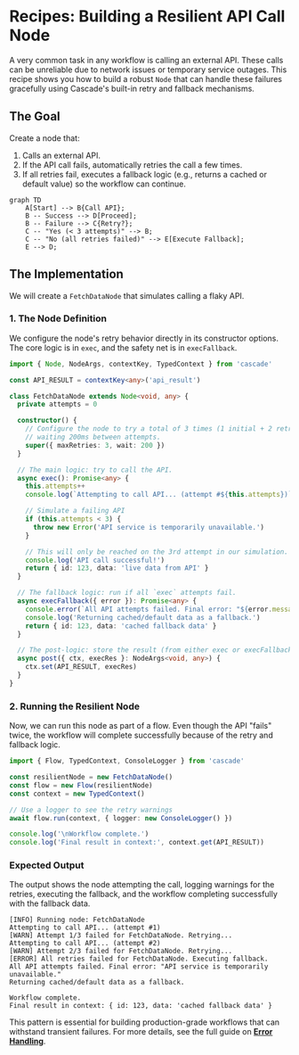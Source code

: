 # Recipes: Building a Resilient API Call Node

A very common task in any workflow is calling an external API. These calls can be unreliable due to network issues or temporary service outages. This recipe shows you how to build a robust `Node` that can handle these failures gracefully using Cascade's built-in retry and fallback mechanisms.

## The Goal

Create a node that:
1. Calls an external API.
2. If the API call fails, automatically retries the call a few times.
3. If all retries fail, executes a fallback logic (e.g., returns a cached or default value) so the workflow can continue.

```mermaid
graph TD
    A[Start] --> B{Call API};
    B -- Success --> D[Proceed];
    B -- Failure --> C{Retry?};
    C -- "Yes (< 3 attempts)" --> B;
    C -- "No (all retries failed)" --> E[Execute Fallback];
    E --> D;
```

## The Implementation

We will create a `FetchDataNode` that simulates calling a flaky API.

### 1. The Node Definition

We configure the node's retry behavior directly in its constructor options. The core logic is in `exec`, and the safety net is in `execFallback`.

```typescript
import { Node, NodeArgs, contextKey, TypedContext } from 'cascade'

const API_RESULT = contextKey<any>('api_result')

class FetchDataNode extends Node<void, any> {
  private attempts = 0

  constructor() {
    // Configure the node to try a total of 3 times (1 initial + 2 retries),
    // waiting 200ms between attempts.
    super({ maxRetries: 3, wait: 200 })
  }

  // The main logic: try to call the API.
  async exec(): Promise<any> {
    this.attempts++
    console.log(`Attempting to call API... (attempt #${this.attempts})`)

    // Simulate a failing API
    if (this.attempts < 3) {
      throw new Error('API service is temporarily unavailable.')
    }

    // This will only be reached on the 3rd attempt in our simulation.
    console.log('API call successful!')
    return { id: 123, data: 'live data from API' }
  }

  // The fallback logic: run if all `exec` attempts fail.
  async execFallback({ error }): Promise<any> {
    console.error(`All API attempts failed. Final error: "${error.message}"`)
    console.log('Returning cached/default data as a fallback.')
    return { id: 123, data: 'cached fallback data' }
  }

  // The post-logic: store the result (from either exec or execFallback)
  async post({ ctx, execRes }: NodeArgs<void, any>) {
    ctx.set(API_RESULT, execRes)
  }
}
```

### 2. Running the Resilient Node

Now, we can run this node as part of a flow. Even though the API "fails" twice, the workflow will complete successfully because of the retry and fallback logic.

```typescript
import { Flow, TypedContext, ConsoleLogger } from 'cascade'

const resilientNode = new FetchDataNode()
const flow = new Flow(resilientNode)
const context = new TypedContext()

// Use a logger to see the retry warnings
await flow.run(context, { logger: new ConsoleLogger() })

console.log('\nWorkflow complete.')
console.log('Final result in context:', context.get(API_RESULT))
```

### Expected Output

The output shows the node attempting the call, logging warnings for the retries, executing the fallback, and the workflow completing successfully with the fallback data.

```
[INFO] Running node: FetchDataNode
Attempting to call API... (attempt #1)
[WARN] Attempt 1/3 failed for FetchDataNode. Retrying...
Attempting to call API... (attempt #2)
[WARN] Attempt 2/3 failed for FetchDataNode. Retrying...
[ERROR] All retries failed for FetchDataNode. Executing fallback.
All API attempts failed. Final error: "API service is temporarily unavailable."
Returning cached/default data as a fallback.

Workflow complete.
Final result in context: { id: 123, data: 'cached fallback data' }
```

This pattern is essential for building production-grade workflows that can withstand transient failures. For more details, see the full guide on **[Error Handling](../advanced-guides/error-handling.md)**.
